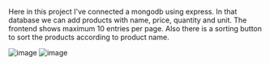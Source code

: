 Here in this project I've connected a mongodb using express. In that database we can add products with name, price, quantity and unit. 
The frontend shows maximum 10 entries per page. Also there is a sorting button to sort the products according to product name.

![image](https://user-images.githubusercontent.com/50805240/230442971-72d6d216-e4b5-4683-8f95-2750569be699.png)
![image](https://user-images.githubusercontent.com/50805240/230443003-2aa1ce56-4b14-4929-8131-c3b9d26a21c9.png)
